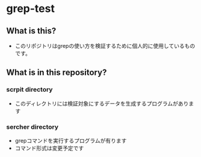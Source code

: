 # grep-test
## What is this?
- このリポジトリはgrepの使い方を検証するために個人的に使用しているものです。
## What is in this repository?
### scrpit directory
- このディレクトリには検証対象にするデータを生成するプログラムがあります
### sercher directory
- grepコマンドを実行するプログラムが有ります
- コマンド形式は変更予定です